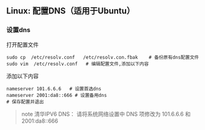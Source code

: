 ## Linux: 配置DNS（适用于Ubuntu）


### 设置dns

打开配置文件

```shell
sudo cp  /etc/resolv.conf   /etc/resolv.con.fbak    # 备份原有dns配置文件
sudo vim  /etc/resolv.conf   # 编辑配置文件,添加以下内容
```

添加以下内容

```shell
nameserver 101.6.6.6   # 设置首选dns
nameserver 2001:da8::666 # 设置备用dns
# 保存配置并退出
```

>note
>清华IPV6 DNS： 请将系统网络设置中 DNS 项修改为 101.6.6.6 和 2001:da8::666






